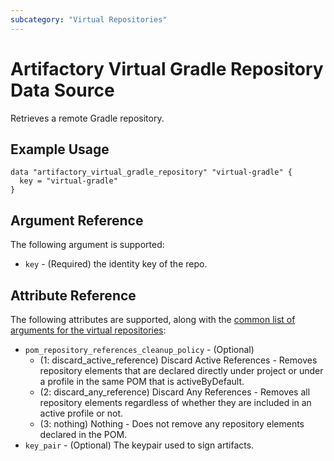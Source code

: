 ```yaml
---
subcategory: "Virtual Repositories"
---
```

# Artifactory Virtual Gradle Repository Data Source

Retrieves a remote Gradle repository.

## Example Usage

```hcl
data "artifactory_virtual_gradle_repository" "virtual-gradle" {
  key = "virtual-gradle"
}
```

## Argument Reference

The following argument is supported:

* `key` - (Required) the identity key of the repo.

## Attribute Reference

The following attributes are supported, along with the [common list of arguments for the virtual repositories](../resources/virtual.md):

* `pom_repository_references_cleanup_policy` - (Optional)
  - (1: discard_active_reference) Discard Active References - Removes repository elements that are declared directly under project or under a profile in the same POM that is activeByDefault.
  - (2: discard_any_reference) Discard Any References - Removes all repository elements regardless of whether they are included in an active profile or not.
  - (3: nothing) Nothing - Does not remove any repository elements declared in the POM.
* `key_pair` - (Optional) The keypair used to sign artifacts.
